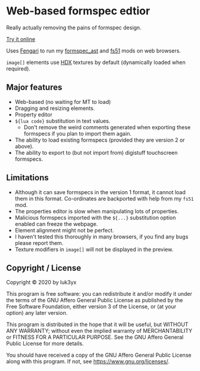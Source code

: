 # Web-based formspec edtior

Really actually removing the pains of formspec design.

[Try it online](https://luk3yx.gitlab.io/minetest-formspec-editor/)

Uses [Fengari](https://fengari.io/) to run my
[formspec_ast](https://content.minetest.net/packages/luk3yx/formspec_ast/) and
[fs51](https://content.minetest.net/packages/luk3yx/fs51/) mods on
web browsers.

`image[]` elements use [HDX](https://github.com/mt-historical/hdx-128) textures
by default (dynamically loaded when required).

## Major features

 - Web-based (no waiting for MT to load)
 - Dragging and resizing elements.
 - Property editor
 - `${lua code}` substitution in text values.
   - Don't remove the weird comments generated when exporting these formspecs
    if you plan to import them again.
 - The ability to load existing formspecs (provided they are version 2 or
     above).
 - The ability to export to (but not import from) digistuff touchscreen
    formspecs.

## Limitations

 - Although it can save formspecs in the version 1 format, it cannot load them
    in this format. Co-ordinates are backported with help from my `fs51` mod.
 - The properties editor is slow when manipulating lots of properties.
 - Malicious formspecs imported with the `${...}` substitution option enabled
    can freeze the webpage.
 - Element alignment might not be perfect.
 - I haven't tested this thoroughly in many browsers, if you find any bugs
    please report them.
 - Texture modifiers in `image[]` will not be displayed in the preview.

## Copyright / License

Copyright © 2020 by luk3yx

This program is free software: you can redistribute it and/or modify
it under the terms of the GNU Affero General Public License as
published by the Free Software Foundation, either version 3 of the
License, or (at your option) any later version.

This program is distributed in the hope that it will be useful,
but WITHOUT ANY WARRANTY; without even the implied warranty of
MERCHANTABILITY or FITNESS FOR A PARTICULAR PURPOSE.  See the
GNU Affero General Public License for more details.

You should have received a copy of the GNU Affero General Public License
along with this program.  If not, see <https://www.gnu.org/licenses/>.
